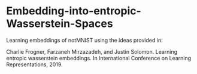 # Embedding-into-entropic-Wasserstein-Spaces

Learning embeddings of notMNIST using the ideas provided in:

Charlie Frogner, Farzaneh Mirzazadeh, and Justin Solomon. Learning entropic wasserstein embeddings. In International Conference on Learning Representations, 2019.
